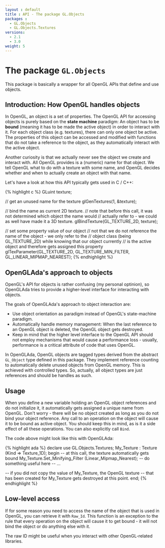 ```yaml
---
layout : default
title : API - The package GL.Objects
packages :
  - GL.Objects
  - GL.Objects.Textures
versions:
  - 2.1
  - 3.0
weight: 5
---
```


# The package `GL.Objects`

This package is basically a wrapper for all OpenGL APIs that define and use objects.

## Introduction: How OpenGL handles objects

In OpenGL, an object is a set of properties. The OpenGL API for accessing objects
is purely based on the __state machine__ paradigm: An object has to be __bound__
(meaning it has to be made the active object) in order to interact with it. For each
object class (e.g. textures), there can only one object be active. The properties
of this object can be accessed and modified with functions that do not take a
reference to the object, as they automatically interact with the active object.

Another curiosity is that we actually never see the object we create and interact
with. All OpenGL provides is a (numeric) name for that object. We tell OpenGL what
to do with a texture with some name, and OpenGL decides whether and when to actually
create an object with that name.

Let's have a look at how this API typically gets used in C / C++:

{% highlight c %}
GLuint texture;

// get an unused name for the texture
glGenTextures(1, &texture);

// bind the name as current 2D texture.
// note that before this call, it was not determined which object the name would
// actually refer to - we could as well have made it a 3D texture.
glBindTexture(GL_TEXTURE_2D, texture);

// set some property value of our object
// not that we do not reference the name of the object - we only refer to the
// object class (being GL_TEXTURE_2D) while knowing that our object currently
// is the active object and therefore gets assigned this property
glTexParameter(GL_TEXTURE_2D, GL_TEXTURE_MIN_FILTER, GL_LINEAR_MIPMAP_NEAREST);
{% endhighlight %}

## OpenGLAda's approach to objects

OpenGL's API for objects is rather confusing (my personal optinion), so OpenGLAda
tries to provide a higher-level interface for interacting with objects.

The goals of OpenGLAda's approach to object interaction are:

 * Use object orientation as paradigm instead of OpenGL's state-machine paradigm.
 * Automatically handle memory management: When the last reference to an OpenGL
   object is deleted, the OpenGL object gets destroyed.
 * Keep in mind that the higher level interface to the OpenGL API should not employ
   mechanisms that would cause a performance loss - usually, performance is a
   critical attribute of code that uses OpenGL.

In OpenGLAda, OpenGL objects are tagged types derived from the abstract `GL_Object`
type defined in this package. They implement reference counting to automatically
delete unused objects from OpenGL memory. This is achieved with controlled types.
So, actually, all object types are just references and should be handles as such.

## Usage

When you define a new variable holding an OpenGL object references and do
not initialize it, it automatically gets assigned a unique name from OpenGL.
Don't worry - there will be no object created as long as you do not bind your
object reference. Any call to an operation on the object will cause it to be
bound as active object. You should keep this in mind, as is it a side effect
of all these operations. You can also explicitly call `Bind`.

The code above might look like this with OpenGLAda:

{% highlight ada %}
declare
   use GL.Objects.Textures;
   My_Texture : Texture (Kind => Texture_1D);
begin
   -- at this call, the texture automatically gets bound
   My_Texture.Set_Minifying_Filter (Linear_Mipmap_Nearest);
   -- do something useful here
   -- ...
   
   -- if you did not copy the value of My_Texture, the OpenGL texture
   -- that has been created for My_Texture gets destroyed at this point.
end;
{% endhighlight %}

## Low-level access

If for some reason you need to access the name of the object that is used in
OpenGL, you can retrieve it with `Raw_Id`. This function is an exception to
the rule that every operation on the object will cause it to get bound - it
will not bind the object or do anything else with it.

The raw ID might be useful when you interact with other OpenGL-related
libraries.